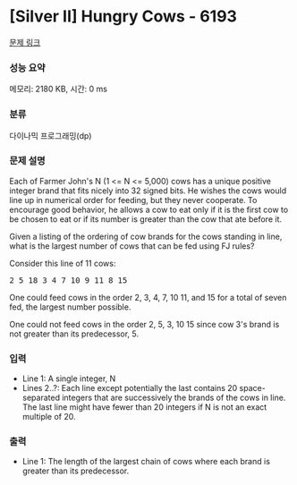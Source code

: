 # [Silver II] Hungry Cows - 6193 

[문제 링크](https://www.acmicpc.net/problem/6193) 

### 성능 요약

메모리: 2180 KB, 시간: 0 ms

### 분류

다이나믹 프로그래밍(dp)

### 문제 설명

<p>Each of Farmer John's N (1 <= N <= 5,000) cows has a unique positive integer brand that fits nicely into 32 signed bits. He wishes the cows would line up in numerical order for feeding, but they never cooperate. To encourage good behavior, he allows a cow to eat only if it is the first cow to be chosen to eat or if its number is greater than the cow that ate before it.</p>

<p>Given a listing of the ordering of cow brands for the cows standing in line, what is the largest number of cows that can be fed using FJ rules?</p>

<p>Consider this line of 11 cows:</p>

<pre>2 5 18 3 4 7 10 9 11 8 15</pre>

<p>One could feed cows in the order 2, 3, 4, 7, 10 11, and 15 for a total of seven fed, the largest number possible.</p>

<p>One could not feed cows in the order 2, 5, 3, 10 15 since cow 3's brand is not greater than its predecessor, 5.</p>

### 입력 

 <ul>
	<li>Line 1: A single integer, N </li>
	<li>Lines 2..?: Each line except potentially the last contains 20 space-separated integers that are successively the brands of the cows in line. The last line might have fewer than 20 integers if N is not an exact multiple of 20.</li>
</ul>

<p> </p>

### 출력 

 <ul>
	<li>Line 1: The length of the largest chain of cows where each brand is greater than its predecessor.</li>
</ul>

